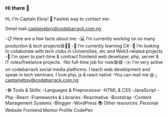 ### Hi there 👋

<!--
**CaptainEboy/CaptainEboy** is a ✨ _special_ ✨ repository because its `README.md` (this file) appears on your GitHub profile.

Here are some ideas to get you started:

- 🔭 I’m currently working on ...
- 🌱 I’m currently learning ...
- 👯 I’m looking to collaborate on ...
- 🤔 I’m looking for help with ...
- 💬 Ask me about ...
- 📫 How to reach me: ...
- 😄 Pronouns: ...
- ⚡ Fun fact: ...
-->
Hi, I'm Captain Eboy! 👋
Fastest way to contact me:

Gmail mail captaineboy@codebarrack.com.ng

-📋 Here are a few facts about me:
-💻 I’m currently working on so many production & tech projects😅💖💖
-🌱 I’m currently learning C#
-👯 I’m looking to collaborate with tech clubs in Universities, etc and Web3-related projects
-💼 I'm open to part-time & contract frontend web developer, php, server & IT roles/freelance projects.
-No full-time job for now😅😅
-✉️ I'm very active on codebarrack social media platforms. I teach web development and speak in tech seminars. I love php, js & react native
-You can mail me @
-captaineboy@codebarrack.com.ng

-🛠 Tools & Skills:
-Languages & Preprocessor
-HTML & CSS
-JavaScript
-Php
-React
-Frameworks & Libraries
-Reactnative
-Bootstrap
-Content Management Systems
-Blogger
-WordPress
📚 Other resources:
Personal Website
Frontend Mentor Profile
CodePen
